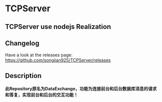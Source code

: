 # TCPServer
## TCPServer use nodejs Realization

## Changelog
Have a look at the releases page: https://github.com/songjian925/TCPServer/releases   

## Description  

#### 此Repository原名为DataExchange，功能为连接前台和后台数据库消息的请求和答复，实现前台和后台的交互功能！
